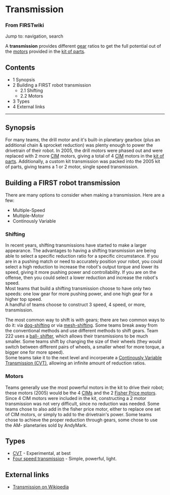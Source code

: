 
# Transmission

### From FIRSTwiki

Jump to: navigation, search

A **transmission** provides different [gear](Gear "Gear" ) ratios
to get the full potential out of the [motors](Motor "Motor" )
provided in the [kit of parts](Kit_of_parts "Kit of parts" ).

## Contents

  * 1 Synopsis
  * 2 Building a FIRST robot transmission
    * 2.1 Shifting
    * 2.2 Motors
  * 3 Types
  * 4 External links  
---  
  

##  Synopsis

For many teams, the drill motor and it's built-in planetary gearbox (plus an
additional chain &amp; sprocket reduction) was plenty enough to power the
drivetrain of their robot. In 2005, the drill motors were phased out and were
replaced with 2 more [CIM](CIM "CIM" ) motors, giving a total of 4
[CIM](CIM "CIM" ) motors in the [kit of
parts](Kit_of_parts "Kit of parts" ). Additionally, a custom kit
transmission was packed into the 2005 kit of parts, giving teams a 1 or 2
motor, single speed transmission.


## Building a FIRST robot transmission

There are many options to consider when making a transmission. Here are a few:  

  * Multiple-Speed 
  * Multiple-Motor 
  * Continously Variable 


### Shifting

In recent years, shifting transmissions have started to make a larger
appearance. The advantages to having a shifting transmission are being able to
select a specific reduction ratio for a specific circumstance. If you are in a
pushing match or need to accurately position your robot, you could select a
high reduction to increase the robot's output torque and lower its speed,
giving it more pushing power and controllability. If you are on the offense,
then you could select a lower reduction and increase the robot's speed.  
Most teams that build a shifting transmission choose to have only two speeds:
one low gear for more pushing power, and one high gear for a higher top speed.  
A handful of teams choose to construct 3 speed, 4 speed, or more,
transmission.  
  

The most common way to shift is with gears; there are two common ways to do
it: via [dog-shifting](/index.php?title=Dog-shifting&action=edit "Dog-
shifting" ) or via [mesh-shifting](/index.php?title=Mesh-shifting&action=edit
"Mesh-shifting" ). Some teams break away from the conventional methods and use
different methods to shift gears. Team 222 uses a [ball-
shifter](/index.php?title=Ball-shifter&action=edit "Ball-shifter" ), which
allows their transmissions to be much smaller. Some teams shift by changing
the size of their wheels (they would switch between different pairs of wheels,
a smaller wheel for more torque, a bigger one for more speed).  
Some teams take it to the next level and incorperate a [Continously Variable
Transmission (CVT)](CVT "CVT" ), allowing an infinite amount of
reduction ratios.


### Motors

Teams generally use the most powerful motors in the kit to drive their robot;
these motors (2005) would be the 4 [CIMs](CIM "CIM" ) and the 2
[Fisher Price motors](Fisher_Price_motor "Fisher Price motor" ).
Since 4 CIM motors were included in the kit, constructing a 2 motor
transmission was not very difficult, since no reduction was needed. Some teams
chose to also add in the fisher price motor, either to replace one set of CIM
motors, or simply to add to the drivetrain's power. Some teams chose to
achieve the proper reduction through gears, some chose to use the AM-
planetaries sold by AndyMark.


##  Types

  * [CVT](CVT "CVT" ) \- Experimental, at best 
  * [Four speed transmission](Four_speed_transmission "Four speed transmission" ) \- Simple, powerful, light. 


##  External links

  * [Transmission on Wikipedia](http://en.wikipedia.org/wiki/Transmission_%28mechanics%29 "http://en.wikipedia.org/wiki/Transmission_%28mechanics%29" )

